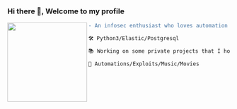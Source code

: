 
###         Hi there 👋, Welcome to my profile
<img align="left" height="180" src="https://media.giphy.com/media/v1.Y2lkPTc5MGI3NjExZ3ozOXhzenFiZ243NHVkYW1iOXZnNzc2Y2ZjbndqaXdjcm4ydXpjMiZlcD12MV9pbnRlcm5hbF9naWZfYnlfaWQmY3Q9Zw/3o6Zt6ML6BklcajjsA/giphy.gif">

```diff
- An infosec enthusiast who loves automation

🛠 Python3/Elastic/Postgresql

📚 Working on some private projects that I hope to share soon.

🌱 Automations/Exploits/Music/Movies
```

